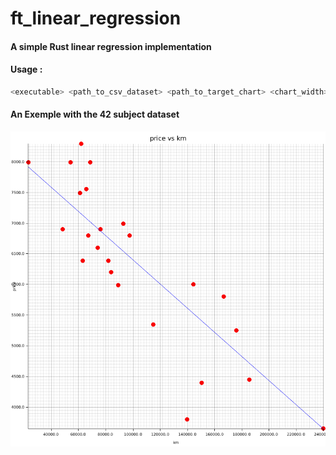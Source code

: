 # ft_linear_regression
#### A simple Rust linear regression implementation 

#### Usage :
```bash
<executable> <path_to_csv_dataset> <path_to_target_chart> <chart_width> <chart_height>
```
#### An Exemple with the 42 subject dataset
![Image1](images/modele.png)
